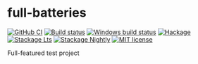 # full-batteries

[![GitHub CI](https://github.com/kowainik/full-batteries/workflows/CI/badge.svg)](https://github.com/kowainik/full-batteries/actions)
[![Build status](https://img.shields.io/travis/kowainik/full-batteries.svg?logo=travis)](https://travis-ci.org/kowainik/full-batteries)
[![Windows build status](https://ci.appveyor.com/api/projects/status/github/kowainik/full-batteries?branch=master&svg=true)](https://ci.appveyor.com/project/kowainik/full-batteries)
[![Hackage](https://img.shields.io/hackage/v/full-batteries.svg?logo=haskell)](https://hackage.haskell.org/package/full-batteries)
[![Stackage Lts](http://stackage.org/package/full-batteries/badge/lts)](http://stackage.org/lts/package/full-batteries)
[![Stackage Nightly](http://stackage.org/package/full-batteries/badge/nightly)](http://stackage.org/nightly/package/full-batteries)
[![MIT license](https://img.shields.io/badge/license-MIT-blue.svg)](LICENSE)

Full-featured test project
